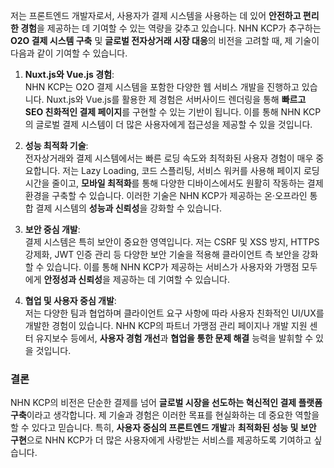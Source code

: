 저는 프론트엔드 개발자로서, 사용자가 결제 시스템을 사용하는 데 있어 **안전하고 편리한 경험**을 제공하는 데 기여할 수 있는 역량을 갖추고 있습니다. NHN KCP가 추구하는 **O2O 결제 시스템 구축** 및 **글로벌 전자상거래 시장 대응**의 비전을 고려할 때, 제 기술이 다음과 같이 기여할 수 있습니다.

1. **Nuxt.js와 Vue.js 경험**:  
   NHN KCP는 O2O 결제 시스템을 포함한 다양한 웹 서비스 개발을 진행하고 있습니다. Nuxt.js와 Vue.js를 활용한 제 경험은 서버사이드 렌더링을 통해 **빠르고 SEO 친화적인 결제 페이지**를 구현할 수 있는 기반이 됩니다. 이를 통해 NHN KCP의 글로벌 결제 시스템이 더 많은 사용자에게 접근성을 제공할 수 있을 것입니다.

2. **성능 최적화 기술**:  
   전자상거래와 결제 시스템에서는 빠른 로딩 속도와 최적화된 사용자 경험이 매우 중요합니다. 저는 Lazy Loading, 코드 스플리팅, 서비스 워커를 사용해 페이지 로딩 시간을 줄이고, **모바일 최적화**를 통해 다양한 디바이스에서도 원활히 작동하는 결제 환경을 구축할 수 있습니다. 이러한 기술은 NHN KCP가 제공하는 온·오프라인 통합 결제 시스템의 **성능과 신뢰성**을 강화할 수 있습니다.

3. **보안 중심 개발**:  
   결제 시스템은 특히 보안이 중요한 영역입니다. 저는 CSRF 및 XSS 방지, HTTPS 강제화, JWT 인증 관리 등 다양한 보안 기술을 적용해 클라이언트 측 보안을 강화할 수 있습니다. 이를 통해 NHN KCP가 제공하는 서비스가 사용자와 가맹점 모두에게 **안정성과 신뢰성**을 제공하는 데 기여할 수 있습니다.

4. **협업 및 사용자 중심 개발**:  
   저는 다양한 팀과 협업하며 클라이언트 요구 사항에 따라 사용자 친화적인 UI/UX를 개발한 경험이 있습니다. NHN KCP의 파트너 가맹점 관리 페이지나 개발 지원 센터 유지보수 등에서, **사용자 경험 개선**과 **협업을 통한 문제 해결** 능력을 발휘할 수 있을 것입니다.

### 결론  
NHN KCP의 비전은 단순한 결제를 넘어 **글로벌 시장을 선도하는 혁신적인 결제 플랫폼 구축**이라고 생각합니다. 제 기술과 경험은 이러한 목표를 현실화하는 데 중요한 역할을 할 수 있다고 믿습니다. 특히, **사용자 중심의 프론트엔드 개발**과 **최적화된 성능 및 보안 구현**으로 NHN KCP가 더 많은 사용자에게 사랑받는 서비스를 제공하도록 기여하고 싶습니다.